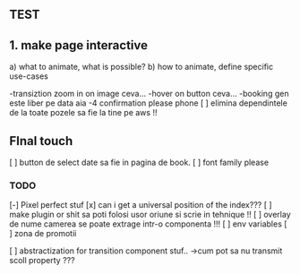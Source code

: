 ## TEST

## 1. make page interactive

a) what to animate, what is possible?
b) how to animate, define specific use-cases

-transiztion zoom in on image ceva...
-hover on button ceva...
-booking gen este liber pe data aia
-4 confirmation please phone 
[ ] elimina dependintele de la toate pozele sa fie la tine pe aws !!

## FInal touch
[ ] button de select date sa fie in pagina de book.
[ ] font family please


### TODO

[-] Pixel perfect stuf
    [x] can i get a universal position of the index???
    [ ] make plugin or shit sa poti folosi usor oriune si scrie in tehnique !!
[ ] overlay de nume camerea se poate extrage intr-o componenta !!!
[ ] env variables
[ ] zona de promotii

[ ] abstractization for transition component stuf..
    ->cum pot sa nu transmit scoll property ???